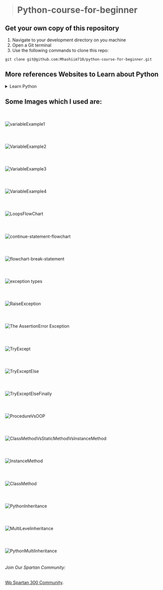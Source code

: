 > # Python-course-for-beginner
## Get your own copy of this repository
1. Navigate to your development directory on you machine
2. Open a Git terminal
3. Use the following commands to clone this repo:
```
git clone git@github.com:Mhashiim710/python-course-for-beginner.git
```
## More references Websites to Learn about Python<br>
<details>
<summary>Learn Python</summary>
<div>
Learn python through [ W3School](https://www.w3schools.com/python/).
Learn Python through Javatpoint:
<a href="https://www.javatpoint.com/python-tutorial" target="_blank">Click here</a><br>
Learn Python through Realpython
<a href="https://realpython.com/" target="_blank">Click here</a><br>
Learn Python through Pythonguides
<a href="https://pythonguides.com/" target="_blank">Click here</a><br>
Learn Python through Codeacademy
<a href="https://www.codecademy.com/catalog/language/python" target="_blank">Click here</a><br>
</div>
</details>

## Some Images which I used are: 
<br><br>
![variableExample1](https://user-images.githubusercontent.com/89855559/190901181-bdcbbf78-86e2-44e0-98b5-c44331ce4c74.png)<br><br>
#
![VariableExample2](https://user-images.githubusercontent.com/89855559/190901183-7bd3c675-e83d-4257-ae73-ebdd42ff7b87.png)<br><br>
#
![VariableExample3](https://user-images.githubusercontent.com/89855559/190901184-5d80c57c-439a-4d8e-87f5-264c2ad2b5c2.png)<br><br>
#
![VariableExample4](https://user-images.githubusercontent.com/89855559/190901185-b3157050-e189-40d5-814f-3514d06a6848.png)<br><br>
#
![LoopsFlowChart](https://user-images.githubusercontent.com/89855559/190632773-1b1713a0-f1a5-46c3-9e34-91a8c7bf2958.png)<br><br>
#
![continue-statement-flowchart](https://user-images.githubusercontent.com/89855559/190384969-746d90a0-b717-4866-93dc-0f856bfb75e3.png)<br><br>
#
![flowchart-break-statement](https://user-images.githubusercontent.com/89855559/190384978-2bf3cd40-4865-495c-b92b-7ef5451adfb8.png)<br><br>
#
![exception types](https://user-images.githubusercontent.com/89855559/190900645-1f7a278c-1429-47c2-815d-bc5ddd6689a7.png)<br><br>
#
![RaiseException](https://user-images.githubusercontent.com/89855559/190900646-d78def3c-b89e-49e1-856d-4c451c0b3960.png)<br><br>
#
![The AssertionError Exception](https://user-images.githubusercontent.com/89855559/190900648-7e323bf6-dcec-4bbf-8037-dc8a01f495be.png)<br><br>
#
![TryExcept](https://user-images.githubusercontent.com/89855559/190900650-7f0f95f3-4dd9-4e35-ace2-e198c2045a4e.png)<br><br>
#
![TryExceptElse](https://user-images.githubusercontent.com/89855559/190900651-d9a02745-7baa-4b6b-b8aa-7581e3232e8e.png)<br><br>
#
![TryExceptElseFinally](https://user-images.githubusercontent.com/89855559/190900655-527e6552-5f60-48bd-9c45-70641ef6c0f7.png)<br><br>
#
![ProcedureVsOOP](https://user-images.githubusercontent.com/89855559/192138194-0d693a61-9c16-4044-8c9a-c8bc1c254d0e.PNG)<br><br>
#
![ClassMethodVsStaticMethodVsInstanceMethod](https://user-images.githubusercontent.com/89855559/192138187-271ad767-721f-4a4e-8266-fbc6ea545be3.png)<br><br>
#
![InstanceMethod](https://user-images.githubusercontent.com/89855559/192138189-9d5c0ca8-c671-464a-84b2-90a51617d670.png)<br><br>
#
![ClassMethod](https://user-images.githubusercontent.com/89855559/192138186-b60ff5f5-6410-4021-8037-59c1b7202f09.png)<br><br>
#
![PythonInheritance](https://user-images.githubusercontent.com/89855559/192138197-00f5e6f5-5bae-4529-955f-6375cee0d701.png)<br><br>
#
![MultiLevelinheritance](https://user-images.githubusercontent.com/89855559/192138536-e74f33bb-48f7-45e7-9fcb-3a71346b60b7.png)<br><br>
#
![PythonMultiInheritance](https://user-images.githubusercontent.com/89855559/192138227-5c99413a-2457-454c-8465-0c1f1a597cac.png)<br><br>

###### Join Our Spartan Community:
[Wp Spartan 300 Community](https://www.facebook.com/groups/wordpressspartans300).
